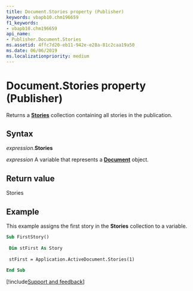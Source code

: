 ```yaml
---
title: Document.Stories property (Publisher)
keywords: vbapb10.chm196659
f1_keywords:
- vbapb10.chm196659
api_name:
- Publisher.Document.Stories
ms.assetid: 4ffc7d20-eb11-942e-e28a-81c2caa19a50
ms.date: 06/06/2019
ms.localizationpriority: medium
---
```



# Document.Stories property (Publisher)

Returns a **[Stories](Publisher.Stories.md)** collection containing all stories in the publication.


## Syntax

_expression_.**Stories**

_expression_ A variable that represents a **[Document](Publisher.Document.md)** object.


## Return value

Stories


## Example

This example assigns the first story in the **Stories** collection to a variable.

```vb
Sub FirstStory() 
 
 Dim stFirst As Story 
 
 stFirst = Application.ActiveDocument.Stories(1) 
 
End Sub
```

[!include[Support and feedback](~/includes/feedback-boilerplate.md)]